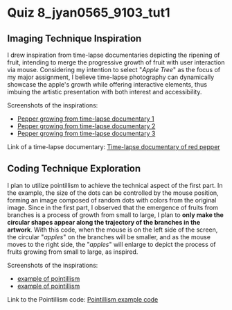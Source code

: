 # Quiz 8_jyan0565_9103_tut1
## Imaging Technique Inspiration

I drew inspiration from time-lapse documentaries depicting the ripening of fruit, intending to merge the progressive growth of fruit with user interaction via mouse. Considering my intention to select "*Apple Tree*" as the focus of my major assignment, I believe time-lapse photography can dynamically showcase the apple's growth while offering interactive elements, thus imbuing the artistic presentation with both interest and accessibility.

Screenshots of the inspirations:
* [Pepper growing from time-lapse documentary 1](reademeImages\pepper1.png)
* [Pepper growing from time-lapse documentary 2](reademeImages\pepper2.png)
* [Pepper growing from time-lapse documentary 3](reademeImages\pepper3.png)

Link of a time-lapse documentary:
[Time-lapse documentary of red pepper](https://www.youtube.com/watch?v=UzggoZ3qHVE)

## Coding Technique Exploration

I plan to utilize pointillism to achieve the technical aspect of the first part. In the example, the size of the dots can be controlled by the mouse position, forming an image composed of random dots with colors from the original image. Since in the first part, I observed that the emergence of fruits from branches is a process of growth from small to large, I plan to **only make the circular shapes appear along the trajectory of the branches in the artwork**. With this code, when the mouse is on the left side of the screen, the circular "*apples*" on the branches will be smaller, and as the mouse moves to the right side, the "*apples*" will enlarge to depict the process of fruits growing from small to large, as inspired.

Screenshots of the inspirations:
* [example of pointillism](reademeImages\code.png)
* [example of pointillism](reademeImages\code2.png)

Link to the Pointillism code:
[Pointillism example code](https://p5js.org/zh-Hans/examples/image-pointillism.html)
